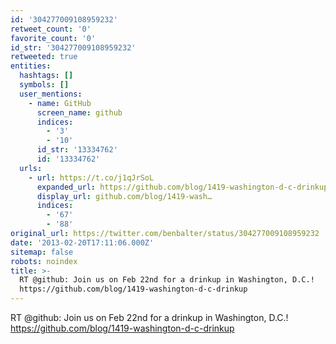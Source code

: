 ```yaml
---
id: '304277009108959232'
retweet_count: '0'
favorite_count: '0'
id_str: '304277009108959232'
retweeted: true
entities:
  hashtags: []
  symbols: []
  user_mentions:
    - name: GitHub
      screen_name: github
      indices:
        - '3'
        - '10'
      id_str: '13334762'
      id: '13334762'
  urls:
    - url: https://t.co/j1qJrSoL
      expanded_url: https://github.com/blog/1419-washington-d-c-drinkup
      display_url: github.com/blog/1419-wash…
      indices:
        - '67'
        - '88'
original_url: https://twitter.com/benbalter/status/304277009108959232
date: '2013-02-20T17:11:06.000Z'
sitemap: false
robots: noindex
title: >-
  RT @github: Join us on Feb 22nd for a drinkup in Washington, D.C.!
  https://github.com/blog/1419-washington-d-c-drinkup
---
```


RT @github: Join us on Feb 22nd for a drinkup in Washington, D.C.! https://github.com/blog/1419-washington-d-c-drinkup